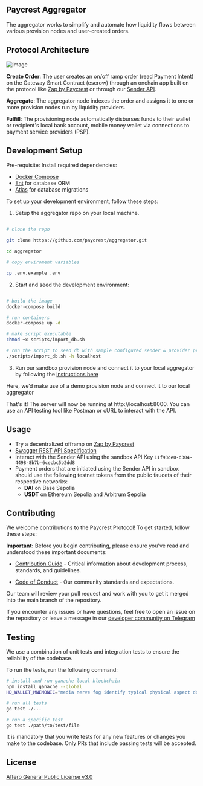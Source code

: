 ## Paycrest Aggregator

The aggregator works to simplify and automate how liquidity flows between various provision nodes and user-created orders.


## Protocol Architecture

![image](https://github.com/user-attachments/assets/fdea36e5-9f54-4b17-bf0d-44d33d96fc62)

**Create Order**: The user creates an on/off ramp order (read Payment Intent) on the Gateway Smart Contract (escrow) through an onchain app built on the protocol like [Zap by Paycrest](https://github.com/paycrest/zap) or through our [Sender API](https://app.paycrest.io/).

**Aggregate**: The aggregator node indexes the order and assigns it to one or more provision nodes run by liquidity providers.

**Fulfill**: The provisioning node automatically disburses funds to their wallet or recipient's local bank account, mobile money wallet via connections to payment service providers (PSP).

## Development Setup

Pre-requisite: Install required dependencies:
- [Docker Compose](https://docs.docker.com/compose/install/)
- [Ent](https://entgo.io/docs/getting-started/) for database ORM
- [Atlas](https://atlasgo.io/guides/evaluation/install#install-atlas-locally) for database migrations

To set up your development environment, follow these steps:

1. Setup the aggregator repo on your local machine.

```bash

# clone the repo

git clone https://github.com/paycrest/aggregator.git

cd aggregator

# copy enviroment variables

cp .env.example .env
```

2. Start and seed the development environment:
```bash

# build the image
docker-compose build

# run containers
docker-compose up -d

# make script executable
chmod +x scripts/import_db.sh

# run the script to seed db with sample configured sender & provider profile
./scripts/import_db.sh -h localhost
```

3. Run our sandbox provision node and connect it to your local aggregator by following the [instructions here](https://paycrest.notion.site/run-sandbox-provision-node)

Here, we’d make use of a demo provision node and connect it to our local aggregator

That's it! The server will now be running at http://localhost:8000. You can use an API testing tool like Postman or cURL to interact with the API.


## Usage
- Try a decentralized offramp on [Zap by Paycrest](https://zap.paycrest.io)
- [Swagger REST API Specification](https://app.swaggerhub.com/apis/paycrest-dev/paycrest-api/0.1.0)
- Interact with the Sender API using the sandbox API Key `11f93de0-d304-4498-8b7b-6cecbc5b2dd8`
 - Payment orders that are initiated using the Sender API in sandbox should use the following testnet tokens from the public faucets of their respective networks:
	 - **DAI** on Base Sepolia
	 - **USDT** on Ethereum Sepolia and Arbitrum Sepolia


## Contributing

We welcome contributions to the Paycrest Protocol! To get started, follow these steps:

**Important:** Before you begin contributing, please ensure you've read and understood these important documents:

- [Contribution Guide](https://paycrest.notion.site/Contribution-Guide-1602482d45a2809a8930e6ad565c906a) - Critical information about development process, standards, and guidelines.

- [Code of Conduct](https://paycrest.notion.site/Contributor-Code-of-Conduct-1602482d45a2806bab75fd314b381f4c) - Our community standards and expectations.

Our team will review your pull request and work with you to get it merged into the main branch of the repository.

If you encounter any issues or have questions, feel free to open an issue on the repository or leave a message in our [developer community on Telegram](https://t.me/+Stx-wLOdj49iNDM0)


## Testing

We use a combination of unit tests and integration tests to ensure the reliability of the codebase.

To run the tests, run the following command:

```bash
# install and run ganache local blockchain
npm install ganache --global
HD_WALLET_MNEMONIC="media nerve fog identify typical physical aspect doll bar fossil frost because"; ganache -m "$HD_WALLET_MNEMONIC" --chain.chainId 1337 -l 21000000

# run all tests
go test ./...

# run a specific test
go test ./path/to/test/file
```
It is mandatory that you write tests for any new features or changes you make to the codebase. Only PRs that include passing tests will be accepted.

## License

[Affero General Public License v3.0](https://choosealicense.com/licenses/agpl-3.0/)
